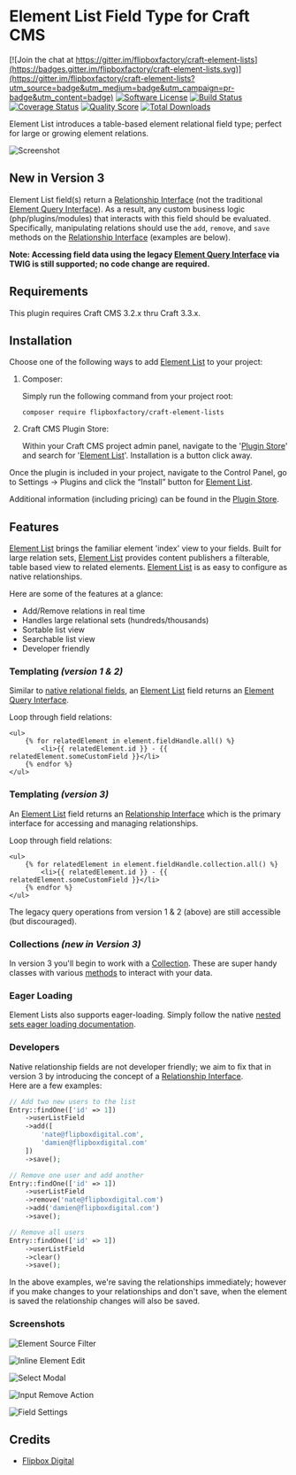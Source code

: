# Element List Field Type for Craft CMS
[![Join the chat at https://gitter.im/flipboxfactory/craft-element-lists](https://badges.gitter.im/flipboxfactory/craft-element-lists.svg)](https://gitter.im/flipboxfactory/craft-element-lists?utm_source=badge&utm_medium=badge&utm_campaign=pr-badge&utm_content=badge)
[![Software License](https://img.shields.io/badge/license-Proprietary-brightgreen.svg?style=flat-square)](LICENSE.md)
[![Build Status](https://img.shields.io/travis/flipboxfactory/craft-element-lists/master.svg?style=flat-square)](https://travis-ci.com/flipboxfactory/craft-element-lists)
[![Coverage Status](https://img.shields.io/scrutinizer/coverage/g/flipboxfactory/craft-element-lists.svg?style=flat-square)](https://scrutinizer-ci.com/g/flipboxfactory/craft-element-lists/code-structure)
[![Quality Score](https://img.shields.io/scrutinizer/g/flipboxfactory/craft-element-lists.svg?style=flat-square)](https://scrutinizer-ci.com/g/flipboxfactory/craft-element-lists)
[![Total Downloads](https://img.shields.io/packagist/dt/flipboxfactory/craft-element-lists.svg?style=flat-square)](https://packagist.org/packages/flipboxfactory/craft-element-lists)

Element List introduces a table-based element relational field type; perfect for large or growing element relations.  

![Screenshot](resources/screenshots/field.png)

## New in Version 3
Element List field(s) return a [Relationship Interface] (not the traditional [Element Query Interface]).  As a result, any custom business logic (php/plugins/modules) that interacts with this field should be evaluated.  Specifically, manipulating relations should use the `add`, `remove`, and `save` methods on the [Relationship Interface] (examples are below).

__Note: Accessing field data using the legacy [Element Query Interface] via TWIG is still supported; no code change are required.__

## Requirements
This plugin requires Craft CMS 3.2.x thru Craft 3.3.x.

## Installation
Choose one of the following ways to add [Element List] to your project:

1. Composer:

    Simply run the following command from your project root:

    ```
    composer require flipboxfactory/craft-element-lists
    ```

2. Craft CMS Plugin Store:

    Within your Craft CMS project admin panel, navigate to the '[Plugin Store]' and search for '[Element List]'. Installation is a button click away.


Once the plugin is included in your project, navigate to the Control Panel, go to Settings → Plugins and click the “Install” button for [Element List].

Additional information (including pricing) can be found in the [Plugin Store].


## Features
[Element List] brings the familiar element 'index' view to your fields.  Built for large relation sets, [Element List] provides content publishers a filterable, table based view to related elements.  [Element List] is as easy to configure as native relationships. 

Here are some of the features at a glance:
* Add/Remove relations in real time
* Handles large relational sets (hundreds/thousands)
* Sortable list view
* Searchable list view
* Developer friendly

### Templating *(version 1 & 2)*
Similar to [native relational fields](https://docs.craftcms.com/v3/relations.html), an [Element List] field returns an [Element Query Interface].  

Loop through field relations:
```twig
<ul>
    {% for relatedElement in element.fieldHandle.all() %}
        <li>{{ relatedElement.id }} - {{ relatedElement.someCustomField }}</li>
    {% endfor %}
</ul>
```

### Templating *(version 3)*
An [Element List] field returns an [Relationship Interface] which is the primary interface for accessing and managing
relationships.  

Loop through field relations:
```twig
<ul>
    {% for relatedElement in element.fieldHandle.collection.all() %}
        <li>{{ relatedElement.id }} - {{ relatedElement.someCustomField }}</li>
    {% endfor %}
</ul>
```

The legacy query operations from version 1 & 2 (above) are still accessible (but discouraged).

### Collections *(new in Version 3)*
In version 3 you'll begin to work with a [Collection].  These are super handy classes
with various [methods](https://laravel.com/docs/5.8/collections#available-methods) to interact with your data.

### Eager Loading
Element Lists also supports eager-loading.  Simply follow the native [nested sets eager loading documentation](https://docs.craftcms.com/v3/dev/eager-loading-elements.html#eager-loading-nested-sets-of-elements).

### Developers
Native relationship fields are not developer friendly; we aim to fix that in version 3 by introducing the concept of a [Relationship Interface].   
Here are a few examples:

```php
// Add two new users to the list
Entry::findOne(['id' => 1])
    ->userListField
    ->add([
        'nate@flipboxdigital.com',
        'damien@flipboxdigital.com'
    ])
    ->save();
```

```php
// Remove one user and add another
Entry::findOne(['id' => 1])
    ->userListField
    ->remove('nate@flipboxdigital.com')
    ->add('damien@flipboxdigital.com')
    ->save();
```

```php
// Remove all users
Entry::findOne(['id' => 1])
    ->userListField
    ->clear()
    ->save();
```

In the above examples, we're saving the relationships immediately; however if you make
changes to your relationships and don't save, when the element is saved the relationship changes
will also be saved.

### Screenshots
![Element Source Filter](resources/screenshots/input-source-filter.png)

![Inline Element Edit](resources/screenshots/input-inline-element-edit.png)

![Select Modal](resources/screenshots/input-select-modal.png)

![Input Remove Action](resources/screenshots/input-remove-action.png)

![Field Settings](resources/screenshots/field-settings.png)


## Credits
- [Flipbox Digital](https://github.com/flipbox)

[Element Query Interface]: https://docs.craftcms.com/v3/dev/element-queries/#executing-element-queries
[Plugin Store]: https://plugins.craftcms.com/element-lists
[Element List]: https://plugins.craftcms.com/element-lists
[Relationship Interface]: https://github.com/flipboxfactory/craft-element-lists/blob/develop/src/relationships/RelationshipInterface.php
[Collection]: https://laravel.com/docs/5.8/collections